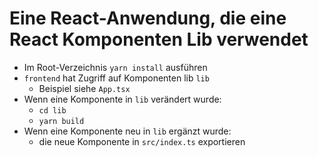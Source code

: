 # Eine React-Anwendung, die eine React Komponenten Lib verwendet

- Im Root-Verzeichnis `yarn install` ausführen
- `frontend` hat Zugriff auf Komponenten lib `lib`
  - Beispiel siehe `App.tsx`
- Wenn eine Komponente in `lib` verändert wurde:
  - `cd lib`
  - `yarn build`
- Wenn eine Komponente neu in `lib` ergänzt wurde:
  - die neue Komponente in `src/index.ts` exportieren
